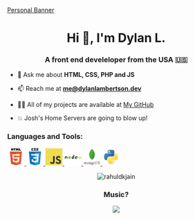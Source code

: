 [Personal Banner](https://github.com/DylanLambertson/DylanLambertson/blob/main/img/DylanLambertsonBanner.png?raw=true)

<h1 align="center">Hi 👋, I'm Dylan L.</h1>

<h3 align="center">A front end develeloper from the USA 🇺🇸</h3>




- 💬 Ask me about **HTML, CSS, PHP and JS**

- 📫 Reach me at **me@dylanlambertson.dev**

- 👨‍💻 All of my projects are available at [My GitHub](https://github.com/DylanLambertson/)

- 💥 Josh's Home Servers are going to blow up!

<h3 align="left">Languages and Tools:</h3>
<p align="left">
    <a href="https://www.w3.org/html/" target="_blank"> <img src="https://raw.githubusercontent.com/devicons/devicon/master/icons/html5/html5-original-wordmark.svg" alt="html5" width="40" height="40"/> </a>
    <a href="https://www.w3schools.com/css/" target="_blank"> <img src="https://raw.githubusercontent.com/devicons/devicon/master/icons/css3/css3-original-wordmark.svg" alt="css3" width="40" height="40"/> </a>
    <a href="https://developer.mozilla.org/en-US/docs/Web/JavaScript" target="_blank"> <img src="https://raw.githubusercontent.com/devicons/devicon/master/icons/javascript/javascript-original.svg" alt="javascript" width="40" height="40"/> </a>
      <a href="https://nodejs.org" target="_blank"> <img src="https://raw.githubusercontent.com/devicons/devicon/master/icons/nodejs/nodejs-original-wordmark.svg" alt="nodejs" width="40" height="40"/> </a>
    <a href="https://www.mongodb.com/" target="_blank"> <img src="https://raw.githubusercontent.com/devicons/devicon/master/icons/mongodb/mongodb-original-wordmark.svg" alt="mongodb" width="40" height="40"/> </a>
    <a href="https://www.python.org" target="_blank"> <img src="https://raw.githubusercontent.com/devicons/devicon/master/icons/python/python-original.svg" alt="python" width="40" height="40"/> </a>
    </p>


<p align="center"> <img src=https://github-readme-stats.vercel.app/api?username=DylanLambertson&show_icons=true alt=rahuldkjain /> </p>

<h3 align="center">Music?</h3>
<p align="center"> <img src=https://spotify-recently-played-readme.vercel.app/api?user=fogur7y49icug0maoox13tawu /> </p>
